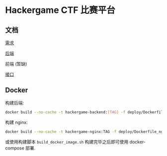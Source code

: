 # Hackergame CTF 比赛平台

## 文档
[需求](docs/demands.md)

[后端](docs/backend.md)

前端 (暂缺)

[接口](docs/interfaces.md)

## Docker
构建后端:
```bash
docker build --no-cache -t hackergame-backend:[TAG] -f deploy/Dockerfile .
```

构建 nginx:
```bash
docker build --no-cache -t hackergame-nginx:TAG -f deploy/Dockerfile_nginx .
```

或使用构建脚本 `build_docker_image.sh`
构建完毕之后即可使用 docker-compose 部署.
